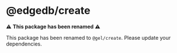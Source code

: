 # @edgedb/create

⚠️ **This package has been renamed** ⚠️

This package has been renamed to `@gel/create`. Please update your dependencies.
